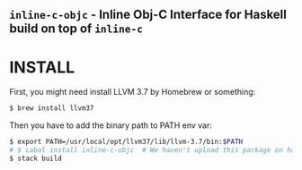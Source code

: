 `inline-c-objc` - Inline Obj-C Interface for Haskell build on top of `inline-c`
--------------------------------------------------------------------------------

INSTALL
=======
First, you might need install LLVM 3.7 by Homebrew or something:

```sh
$ brew install llvm37
```

Then you have to add the binary path to PATH env var:

```sh
$ export PATH=/usr/local/opt/llvm37/lib/llvm-3.7/bin:$PATH
# $ cabal install inline-c-objc  # We haven't upload this package on hackage yet...
$ stack build
```



